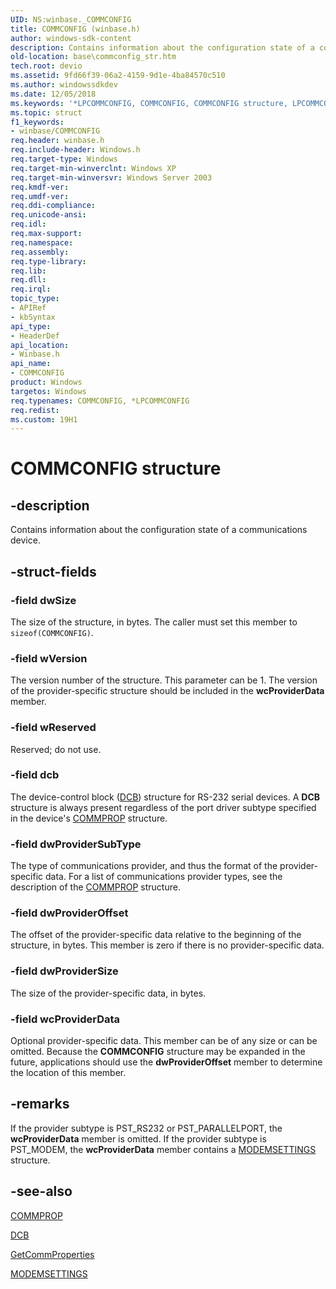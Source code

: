 ```yaml
---
UID: NS:winbase._COMMCONFIG
title: COMMCONFIG (winbase.h)
author: windows-sdk-content
description: Contains information about the configuration state of a communications device.
old-location: base\commconfig_str.htm
tech.root: devio
ms.assetid: 9fd66f39-06a2-4159-9d1e-4ba84570c510
ms.author: windowssdkdev
ms.date: 12/05/2018
ms.keywords: '*LPCOMMCONFIG, COMMCONFIG, COMMCONFIG structure, LPCOMMCONFIG, LPCOMMCONFIG structure pointer, _COMMCONFIG, _win32_commconfig_str, base.commconfig_str, winbase/COMMCONFIG, winbase/LPCOMMCONFIG'
ms.topic: struct
f1_keywords:
- winbase/COMMCONFIG
req.header: winbase.h
req.include-header: Windows.h
req.target-type: Windows
req.target-min-winverclnt: Windows XP
req.target-min-winversvr: Windows Server 2003
req.kmdf-ver: 
req.umdf-ver: 
req.ddi-compliance: 
req.unicode-ansi: 
req.idl: 
req.max-support: 
req.namespace: 
req.assembly: 
req.type-library: 
req.lib: 
req.dll: 
req.irql: 
topic_type:
- APIRef
- kbSyntax
api_type:
- HeaderDef
api_location:
- Winbase.h
api_name:
- COMMCONFIG
product: Windows
targetos: Windows
req.typenames: COMMCONFIG, *LPCOMMCONFIG
req.redist: 
ms.custom: 19H1
---
```


# COMMCONFIG structure


## -description


Contains information about the configuration state of a communications device.


## -struct-fields




### -field dwSize

The size of the structure, in bytes. The caller must set this member to <code>sizeof(COMMCONFIG)</code>.


### -field wVersion

The version number of the structure. This parameter can be 1. The version of the provider-specific structure should be included in the <b>wcProviderData</b> member.


### -field wReserved

Reserved; do not use.


### -field dcb

The device-control block (<a href="https://docs.microsoft.com/windows/desktop/api/winbase/ns-winbase-dcb">DCB</a>) structure for RS-232 serial devices. A 
<b>DCB</b> structure is always present regardless of the port driver subtype specified in the device's 
<a href="https://docs.microsoft.com/windows/desktop/api/winbase/ns-winbase-commprop">COMMPROP</a> structure.


### -field dwProviderSubType

The type of communications provider, and thus the format of the provider-specific data. For a list of communications provider types, see the description of the 
<a href="https://docs.microsoft.com/windows/desktop/api/winbase/ns-winbase-commprop">COMMPROP</a> structure.


### -field dwProviderOffset

The offset of the provider-specific data relative to the beginning of the structure, in bytes. This member is zero if there is no provider-specific data.


### -field dwProviderSize

The size of the provider-specific data, in bytes.


### -field wcProviderData

Optional provider-specific data. This member can be of any size or can be omitted. Because the 
<b>COMMCONFIG</b> structure may be expanded in the future, applications should use the <b>dwProviderOffset</b> member to determine the location of this member.


## -remarks



If the provider subtype is PST_RS232 or PST_PARALLELPORT, the <b>wcProviderData</b> member is omitted. If the provider subtype is PST_MODEM, the <b>wcProviderData</b> member contains a 
<a href="https://docs.microsoft.com/windows/desktop/api/mcx/ns-mcx-modemsettings">MODEMSETTINGS</a> structure.




## -see-also




<a href="https://docs.microsoft.com/windows/desktop/api/winbase/ns-winbase-commprop">COMMPROP</a>



<a href="https://docs.microsoft.com/windows/desktop/api/winbase/ns-winbase-dcb">DCB</a>



<a href="https://docs.microsoft.com/windows/desktop/api/winbase/nf-winbase-getcommproperties">GetCommProperties</a>



<a href="https://docs.microsoft.com/windows/desktop/api/mcx/ns-mcx-modemsettings">MODEMSETTINGS</a>
 

 

